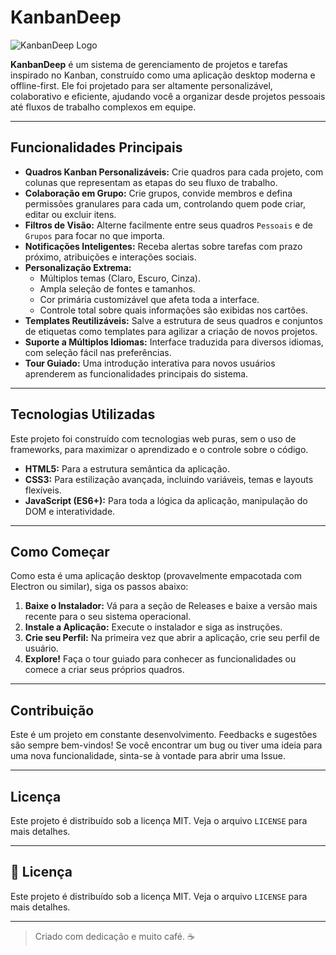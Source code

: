 # KanbanDeep

![KanbanDeep Logo](https://via.placeholder.com/800x250.png?text=KanbanDeep+Project)

**KanbanDeep** é um sistema de gerenciamento de projetos e tarefas inspirado no Kanban, construído como uma aplicação desktop moderna e offline-first. Ele foi projetado para ser altamente personalizável, colaborativo e eficiente, ajudando você a organizar desde projetos pessoais até fluxos de trabalho complexos em equipe.

---

## Funcionalidades Principais

- **Quadros Kanban Personalizáveis:** Crie quadros para cada projeto, com colunas que representam as etapas do seu fluxo de trabalho.
- **Colaboração em Grupo:** Crie grupos, convide membros e defina permissões granulares para cada um, controlando quem pode criar, editar ou excluir itens.
- **Filtros de Visão:** Alterne facilmente entre seus quadros `Pessoais` e de `Grupos` para focar no que importa.
- **Notificações Inteligentes:** Receba alertas sobre tarefas com prazo próximo, atribuições e interações sociais.
- **Personalização Extrema:**
  - Múltiplos temas (Claro, Escuro, Cinza).
  - Ampla seleção de fontes e tamanhos.
  - Cor primária customizável que afeta toda a interface.
  - Controle total sobre quais informações são exibidas nos cartões.
- **Templates Reutilizáveis:** Salve a estrutura de seus quadros e conjuntos de etiquetas como templates para agilizar a criação de novos projetos.
- **Suporte a Múltiplos Idiomas:** Interface traduzida para diversos idiomas, com seleção fácil nas preferências.
- **Tour Guiado:** Uma introdução interativa para novos usuários aprenderem as funcionalidades principais do sistema.

---

## Tecnologias Utilizadas

Este projeto foi construído com tecnologias web puras, sem o uso de frameworks, para maximizar o aprendizado e o controle sobre o código.

- **HTML5:** Para a estrutura semântica da aplicação.
- **CSS3:** Para estilização avançada, incluindo variáveis, temas e layouts flexíveis.
- **JavaScript (ES6+):** Para toda a lógica da aplicação, manipulação do DOM e interatividade.

---

## Como Começar

Como esta é uma aplicação desktop (provavelmente empacotada com Electron ou similar), siga os passos abaixo:

1.  **Baixe o Instalador:** Vá para a seção de Releases e baixe a versão mais recente para o seu sistema operacional.
2.  **Instale a Aplicação:** Execute o instalador e siga as instruções.
3.  **Crie seu Perfil:** Na primeira vez que abrir a aplicação, crie seu perfil de usuário.
4.  **Explore!** Faça o tour guiado para conhecer as funcionalidades ou comece a criar seus próprios quadros.

---

## Contribuição

Este é um projeto em constante desenvolvimento. Feedbacks e sugestões são sempre bem-vindos! Se você encontrar um bug ou tiver uma ideia para uma nova funcionalidade, sinta-se à vontade para abrir uma Issue.

---

## Licença

Este projeto é distribuído sob a licença MIT. Veja o arquivo `LICENSE` para mais detalhes.

---

## 📄 Licença

Este projeto é distribuído sob a licença MIT. Veja o arquivo `LICENSE` para mais detalhes.

---

> Criado com dedicação e muito café. ☕
